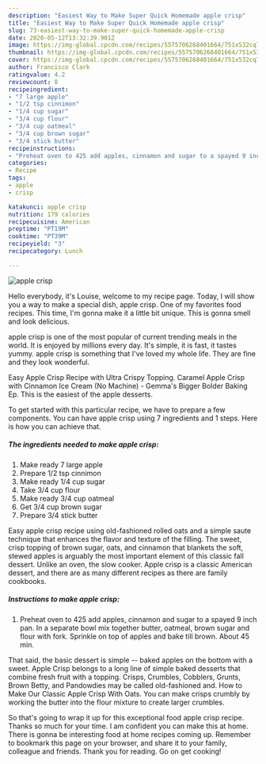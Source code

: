 ```yaml
---
description: "Easiest Way to Make Super Quick Homemade apple crisp"
title: "Easiest Way to Make Super Quick Homemade apple crisp"
slug: 73-easiest-way-to-make-super-quick-homemade-apple-crisp
date: 2020-05-12T13:32:39.901Z
image: https://img-global.cpcdn.com/recipes/5575706268401664/751x532cq70/apple-crisp-recipe-main-photo.jpg
thumbnail: https://img-global.cpcdn.com/recipes/5575706268401664/751x532cq70/apple-crisp-recipe-main-photo.jpg
cover: https://img-global.cpcdn.com/recipes/5575706268401664/751x532cq70/apple-crisp-recipe-main-photo.jpg
author: Francisco Clark
ratingvalue: 4.2
reviewcount: 8
recipeingredient:
- "7 large apple"
- "1/2 tsp cinnimon"
- "1/4 cup sugar"
- "3/4 cup flour"
- "3/4 cup oatmeal"
- "3/4 cup brown sugar"
- "3/4 stick butter"
recipeinstructions:
- "Preheat oven to 425 add apples, cinnamon and sugar to a spayed 9 inch pan. In a separate bowl mix together butter, oatmeal, brown sugar and flour with fork. Sprinkle on top of apples and bake till brown. About 45 min."
categories:
- Recipe
tags:
- apple
- crisp

katakunci: apple crisp 
nutrition: 179 calories
recipecuisine: American
preptime: "PT19M"
cooktime: "PT39M"
recipeyield: "3"
recipecategory: Lunch

---
```



![apple crisp](https://img-global.cpcdn.com/recipes/5575706268401664/751x532cq70/apple-crisp-recipe-main-photo.jpg)

Hello everybody, it's Louise, welcome to my recipe page. Today, I will show you a way to make a special dish, apple crisp. One of my favorites food recipes. This time, I'm gonna make it a little bit unique. This is gonna smell and look delicious.

apple crisp is one of the most popular of current trending meals in the world. It is enjoyed by millions every day. It's simple, it is fast, it tastes yummy. apple crisp is something that I've loved my whole life. They are fine and they look wonderful.

Easy Apple Crisp Recipe with Ultra Crispy Topping. Caramel Apple Crisp with Cinnamon Ice Cream (No Machine) - Gemma&#39;s Bigger Bolder Baking Ep. This is the easiest of the apple desserts.


To get started with this particular recipe, we have to prepare a few components. You can have apple crisp using 7 ingredients and 1 steps. Here is how you can achieve that.

##### The ingredients needed to make apple crisp:

1. Make ready 7 large apple
1. Prepare 1/2 tsp cinnimon
1. Make ready 1/4 cup sugar
1. Take 3/4 cup flour
1. Make ready 3/4 cup oatmeal
1. Get 3/4 cup brown sugar
1. Prepare 3/4 stick butter


Easy apple crisp recipe using old-fashioned rolled oats and a simple saute technique that enhances the flavor and texture of the filling. The sweet, crisp topping of brown sugar, oats, and cinnamon that blankets the soft, stewed apples is arguably the most important element of this classic fall dessert. Unlike an oven, the slow cooker. Apple crisp is a classic American dessert, and there are as many different recipes as there are family cookbooks. 

##### Instructions to make apple crisp:

1. Preheat oven to 425 add apples, cinnamon and sugar to a spayed 9 inch pan. In a separate bowl mix together butter, oatmeal, brown sugar and flour with fork. Sprinkle on top of apples and bake till brown. About 45 min.


That said, the basic dessert is simple -- baked apples on the bottom with a sweet. Apple Crisp belongs to a long line of simple baked desserts that combine fresh fruit with a topping. Crisps, Crumbles, Cobblers, Grunts, Brown Betty, and Pandowdies may be called old-fashioned and. How to Make Our Classic Apple Crisp With Oats. You can make crisps crumbly by working the butter into the flour mixture to create larger crumbles. 

So that's going to wrap it up for this exceptional food apple crisp recipe. Thanks so much for your time. I am confident you can make this at home. There is gonna be interesting food at home recipes coming up. Remember to bookmark this page on your browser, and share it to your family, colleague and friends. Thank you for reading. Go on get cooking!
